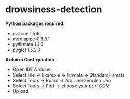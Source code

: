 # drowsiness-detection
**Python packages required:**
* cvzone 1.5.6
* mediapipe 0.8.9.1
* pyfirmata 1.1.0
* pyglet 1.5.23

**Arduino Configuration**
- Open IDE Arduino
- Select File -> Example -> Firmata -> StandardFirmata
- Select Tools -> Board -> Arduino/Genuino Uno
- Select Tools -> Port -> *choose your port COM*
- Upload
